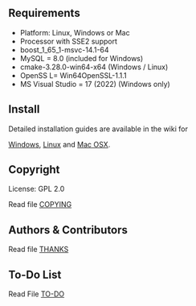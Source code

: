 ## Requirements
+ Platform: Linux, Windows or Mac
+ Processor with SSE2 support
+ boost_1_65_1-msvc-14.1-64
+ MySQL = 8.0 (included for Windows)
+ cmake-3.28.0-win64-x64 (Windows / Linux)
+ OpenSS L= Win64OpenSSL-1.1.1
+ MS Visual Studio = 17 (2022) (Windows only)

## Install
Detailed installation guides are available in the wiki for

[Windows](http://wiki.projectskyfire.org/index.php?title=Installation_Windows),
[Linux](http://wiki.projectskyfire.org/index.php?title=Installation_Linux) and
[Mac OSX](http://wiki.projectskyfire.org/index.php?title=Installation_Mac_OS_X).



## Copyright
License: GPL 2.0

Read file [COPYING](COPYING.md)

## Authors &amp; Contributors
Read file [THANKS](THANKS.md)

## To-Do List
Read File [TO-DO](TODO.md)
